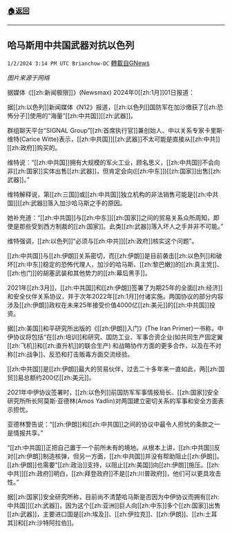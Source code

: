 ###  [:house:返回](README.md)
---


## 哈马斯用中共国武器对抗以色列
`1/2/2024 3:14 PM UTC Brianchow-DC` [轉載自GNews](https://gnews.org/articles/2176333)

*图片来源于网络*

据媒体《[[zh:新闻极限]]》(Newsmax) 2024年0[[zh:1月]]01日报道：

据[[zh:以色列]]新闻媒体《N12》报道，[[zh:以色列]]国防军在加沙缴获了[[zh:恐怖分子]]使用的“海量”[[zh:中共国]][[zh:武器]]。

群组聊天平台“SIGNAL Group”[[zh:首席执行官]]兼创始人、中以关系专家卡里斯·维特(Carice Witte)表示，[[zh:中共国]][[zh:武器]]不太可能是直接从[[zh:中共]][[zh:政府]]购买的。

维特说：“[[zh:中共国]]拥有大规模的军火工业，顾名思义，[[zh:中共国]]不会向非[[zh:国家]]实体出售[[zh:武器]]，但肯定会向([[zh:中东]])[[zh:国家]]出售[[zh:武器]]。”

维特解释说，第[[zh:三国]]或[[zh:中共国]]独立机构的非法销售可能是[[zh:中共国]][[zh:武器]]落入加沙哈马斯之手的原因。

她补充道：“[[zh:中共国]]与[[zh:中东]][[zh:国家]]之间的贸易关系众所周知，即使是那些受到西方制裁的[[zh:国家]]。此类[[zh:武器]]落入坏人之手并非不可能。”

维特强调，[[zh:以色列]]“必须与[[zh:中共]][[zh:政府]]核实这个问题”。

[[zh:中共国]]与[[zh:伊朗]]关系密切，而[[zh:伊朗]]是目前袭击[[zh:以色列]]和破坏[[zh:中东]]稳定的恐怖代理人，加沙的哈马斯、[[zh:黎巴嫩]]的[[zh:真主党]]、[[zh:也门]]的胡塞武装和其他势力的[[zh:幕后黑手]]。

2021年[[zh:3月]]，[[zh:中共国]]和[[zh:伊朗]]签署了为期25年的全面[[zh:经济]]和安全伙伴关系协议，并于次年2022年[[zh:1月]]付诸实施。两国协议的部分内容涉及[[zh:伊朗]]政权在未来25年接受价值4000亿[[zh:美元]]的[[zh:中共国]]投资。

据[[zh:美国]]和平研究所出版的《[[zh:伊朗]]入门》(The Iran Primer)一书称，中伊协议将包括“在[[zh:培训]]和研究、国防工业、军事合资企业(如共同生产固定翼[[zh:飞机]]和[[zh:直升机]]的联合生产) 和战略协作方面的更多合作，以及在不对称[[zh:战争]]、反恐和打击贩毒方面交流经验。

[[zh:中共国]]是[[zh:伊朗]]最大的贸易伙伴，过去二十多年来一直如此，两[[zh:国贸]]易总额约200亿[[zh:美元]]。

2021年中伊协议签署时，[[zh:以色列]]前国防军军事情报局长、[[zh:国家]]安全研究所所长阿莫斯·亚德林(Amos Yadlin)对两国建立密切关系的军事和安全方面表示担忧。

亚德林警告说：“[[zh:伊朗]]和[[zh:中共国]]之间的协议中最令人担忧的条款之一是情报共享。”

“[[zh:中共国]]正把自己置于一个前所未有的境地。从根本上讲，[[zh:中共国]]反对[[zh:伊朗]]制造核弹，但另一方面，[[zh:中共国]]并没有帮助阻止[[zh:伊朗]]。[[zh:伊朗]]也需要“[[zh:政治]]支持，以阻止[[zh:美国]]向[[zh:伊朗]]施压。[[zh:中共]][[zh:政府]]明白，[[zh:拜登政府]]不是[[zh:川普政府]]，他们可以更具攻击性。”

据[[zh:国家]]安全研究所称，目前尚不清楚哈马斯是否因为中伊协议而拥有[[zh:中共国]][[zh:武器]]，因为这个[[zh:亚洲]]巨人向[[zh:中东]]多个[[zh:国家]]出售[[zh:武器]]，主要进口国是[[zh:埃及]]、[[zh:伊拉克]]、[[zh:伊朗]]、[[zh:土耳其]]和[[zh:沙特阿拉伯]]。
